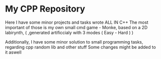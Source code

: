# My CPP Repository

Here I have some minor projects and tasks wrote ALL IN C++
The most important of those is my own small cmd game - Monke, based on a 2D labirynth,
( ,generated artificcialy with 3 modes ( Easy - Hard ) ) 

Additionally, I have some minor solution to small programming tasks, regarding cpp random lib and other stuff
Some changes might be added to it aswell
